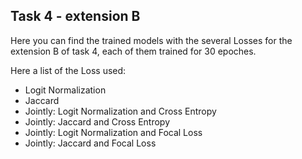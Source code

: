 ## Task 4 - extension B

Here you can find the trained models with the several Losses for the extension B of task 4, each of them trained for 30 epoches.

Here a list of the Loss used:
- Logit Normalization 
- Jaccard 
- Jointly: Logit Normalization and Cross Entropy
- Jointly: Jaccard and Cross Entropy
- Jointly: Logit Normalization and Focal Loss
- Jointly: Jaccard and Focal Loss